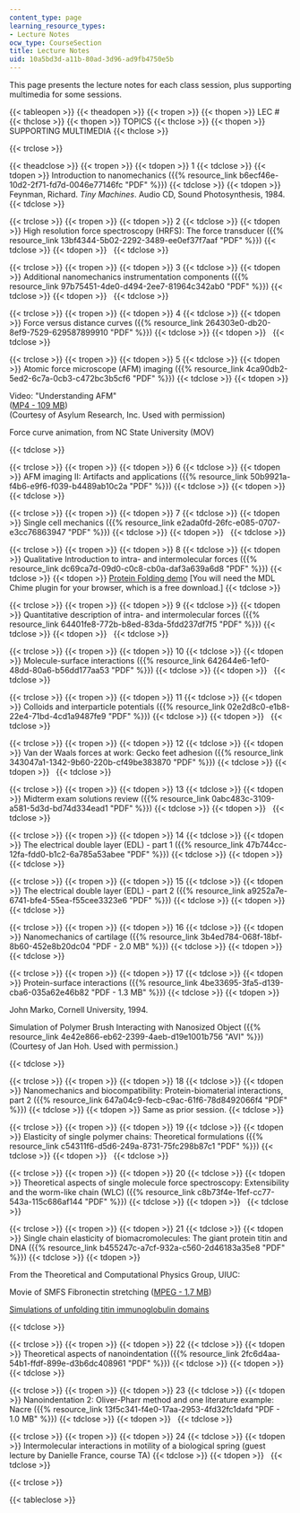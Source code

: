 ```yaml
---
content_type: page
learning_resource_types:
- Lecture Notes
ocw_type: CourseSection
title: Lecture Notes
uid: 10a5bd3d-a11b-80ad-3d96-ad9fb4750e5b
---
```


This page presents the lecture notes for each class session, plus supporting multimedia for some sessions.

{{< tableopen >}}
{{< theadopen >}}
{{< tropen >}}
{{< thopen >}}
LEC #
{{< thclose >}}
{{< thopen >}}
TOPICS
{{< thclose >}}
{{< thopen >}}
SUPPORTING MULTIMEDIA
{{< thclose >}}

{{< trclose >}}

{{< theadclose >}}
{{< tropen >}}
{{< tdopen >}}
1
{{< tdclose >}}
{{< tdopen >}}
Introduction to nanomechanics ({{% resource_link b6ecf46e-10d2-2f71-fd7d-0046e77146fc "PDF" %}})
{{< tdclose >}}
{{< tdopen >}}
Feynman, Richard. _Tiny Machines_. Audio CD, Sound Photosynthesis, 1984.
{{< tdclose >}}

{{< trclose >}}
{{< tropen >}}
{{< tdopen >}}
2
{{< tdclose >}}
{{< tdopen >}}
High resolution force spectroscopy (HRFS): The force transducer ({{% resource_link 13bf4344-5b02-2292-3489-ee0ef37f7aaf "PDF" %}})
{{< tdclose >}}
{{< tdopen >}}
 
{{< tdclose >}}

{{< trclose >}}
{{< tropen >}}
{{< tdopen >}}
3
{{< tdclose >}}
{{< tdopen >}}
Additional nanomechanics instrumentation components ({{% resource_link 97b75451-4de0-d494-2ee7-81964c342ab0 "PDF" %}})
{{< tdclose >}}
{{< tdopen >}}
 
{{< tdclose >}}

{{< trclose >}}
{{< tropen >}}
{{< tdopen >}}
4
{{< tdclose >}}
{{< tdopen >}}
Force versus distance curves ({{% resource_link 264303e0-db20-8ef9-7529-629587899910 "PDF" %}})
{{< tdclose >}}
{{< tdopen >}}
 
{{< tdclose >}}

{{< trclose >}}
{{< tropen >}}
{{< tdopen >}}
5
{{< tdclose >}}
{{< tdopen >}}
Atomic force microscope (AFM) imaging ({{% resource_link 4ca90db2-5ed2-6c7a-0cb3-c472bc3b5cf6 "PDF" %}})
{{< tdclose >}}
{{< tdopen >}}


Video: "Understanding AFM"  
([MP4 - 109 MB](https://archive.org/download/MIT3.052S07/lec5_afm_intro-220k.mp4))  
(Courtesy of Asylum Research, Inc. Used with permission)

Force curve animation, from NC State University (MOV)


{{< tdclose >}}

{{< trclose >}}
{{< tropen >}}
{{< tdopen >}}
6
{{< tdclose >}}
{{< tdopen >}}
AFM imaging II: Artifacts and applications ({{% resource_link 50b9921a-f4b6-e9f6-f039-b4489ab10c2a "PDF" %}})
{{< tdclose >}}
{{< tdopen >}}
 
{{< tdclose >}}

{{< trclose >}}
{{< tropen >}}
{{< tdopen >}}
7
{{< tdclose >}}
{{< tdopen >}}
Single cell mechanics ({{% resource_link e2ada0fd-26fc-e085-0707-e3cc76863947 "PDF" %}})
{{< tdclose >}}
{{< tdopen >}}
 
{{< tdclose >}}

{{< trclose >}}
{{< tropen >}}
{{< tdopen >}}
8
{{< tdclose >}}
{{< tdopen >}}
Qualitative Introduction to intra- and intermolecular forces ({{% resource_link dc69ca7d-09d0-c0c8-cb0a-daf3a639a6d8 "PDF" %}})
{{< tdclose >}}
{{< tdopen >}}
[Protein Folding demo](https://www.ncbi.nlm.nih.gov/pmc/articles/PMC1618698/) \[You will need the MDL Chime plugin for your browser, which is a free download.\]
{{< tdclose >}}

{{< trclose >}}
{{< tropen >}}
{{< tdopen >}}
9
{{< tdclose >}}
{{< tdopen >}}
Quantitative description of intra- and intermolecular forces ({{% resource_link 64401fe8-772b-b8ed-83da-5fdd237df7f5 "PDF" %}})
{{< tdclose >}}
{{< tdopen >}}
 
{{< tdclose >}}

{{< trclose >}}
{{< tropen >}}
{{< tdopen >}}
10
{{< tdclose >}}
{{< tdopen >}}
Molecule-surface interactions ({{% resource_link 642644e6-1ef0-48dd-80a6-b56dd177aa53 "PDF" %}})
{{< tdclose >}}
{{< tdopen >}}
 
{{< tdclose >}}

{{< trclose >}}
{{< tropen >}}
{{< tdopen >}}
11
{{< tdclose >}}
{{< tdopen >}}
Colloids and interparticle potentials ({{% resource_link 02e2d8c0-e1b8-22e4-71bd-4cd1a9487fe9 "PDF" %}})
{{< tdclose >}}
{{< tdopen >}}
 
{{< tdclose >}}

{{< trclose >}}
{{< tropen >}}
{{< tdopen >}}
12
{{< tdclose >}}
{{< tdopen >}}
Van der Waals forces at work: Gecko feet adhesion ({{% resource_link 343047a1-1342-9b60-220b-cf49be383870 "PDF" %}})
{{< tdclose >}}
{{< tdopen >}}
 
{{< tdclose >}}

{{< trclose >}}
{{< tropen >}}
{{< tdopen >}}
13
{{< tdclose >}}
{{< tdopen >}}
Midterm exam solutions review ({{% resource_link 0abc483c-3109-a581-5d3d-bd74d334ead1 "PDF" %}})
{{< tdclose >}}
{{< tdopen >}}
 
{{< tdclose >}}

{{< trclose >}}
{{< tropen >}}
{{< tdopen >}}
14
{{< tdclose >}}
{{< tdopen >}}
The electrical double layer (EDL) - part 1 ({{% resource_link 47b744cc-12fa-fdd0-b1c2-6a785a53abee "PDF" %}})
{{< tdclose >}}
{{< tdopen >}}
 
{{< tdclose >}}

{{< trclose >}}
{{< tropen >}}
{{< tdopen >}}
15
{{< tdclose >}}
{{< tdopen >}}
The electrical double layer (EDL) - part 2 ({{% resource_link a9252a7e-6741-bfe4-55ea-f55cee3323e6 "PDF" %}})
{{< tdclose >}}
{{< tdopen >}}
 
{{< tdclose >}}

{{< trclose >}}
{{< tropen >}}
{{< tdopen >}}
16
{{< tdclose >}}
{{< tdopen >}}
Nanomechanics of cartilage ({{% resource_link 3b4ed784-068f-18bf-8b60-452e8b20dc04 "PDF - 2.0 MB" %}})
{{< tdclose >}}
{{< tdopen >}}
 
{{< tdclose >}}

{{< trclose >}}
{{< tropen >}}
{{< tdopen >}}
17
{{< tdclose >}}
{{< tdopen >}}
Protein-surface interactions ({{% resource_link 4be33695-3fa5-d139-cba6-035a62e46b82 "PDF - 1.3 MB" %}})
{{< tdclose >}}
{{< tdopen >}}


John Marko, Cornell University, 1994.

Simulation of Polymer Brush Interacting with Nanosized Object ({{% resource_link 4e42e866-eb62-2399-4aeb-d19e1001b756 "AVI" %}}) (Courtesy of Jan Hoh. Used with permission.)


{{< tdclose >}}

{{< trclose >}}
{{< tropen >}}
{{< tdopen >}}
18
{{< tdclose >}}
{{< tdopen >}}
Nanomechanics and biocompatibility: Protein-biomaterial interactions, part 2 ({{% resource_link 647a04c9-fecb-c9ac-61f6-78d8492066f4 "PDF" %}})
{{< tdclose >}}
{{< tdopen >}}
Same as prior session.
{{< tdclose >}}

{{< trclose >}}
{{< tropen >}}
{{< tdopen >}}
19
{{< tdclose >}}
{{< tdopen >}}
Elasticity of single polymer chains: Theoretical formulations ({{% resource_link c54311f6-d5d6-249a-8731-75fc298b87c1 "PDF" %}})
{{< tdclose >}}
{{< tdopen >}}
 
{{< tdclose >}}

{{< trclose >}}
{{< tropen >}}
{{< tdopen >}}
20
{{< tdclose >}}
{{< tdopen >}}
Theoretical aspects of single molecule force spectroscopy: Extensibility and the worm-like chain (WLC) ({{% resource_link c8b73f4e-1fef-cc77-543a-115c686af144 "PDF" %}})
{{< tdclose >}}
{{< tdopen >}}
 
{{< tdclose >}}

{{< trclose >}}
{{< tropen >}}
{{< tdopen >}}
21
{{< tdclose >}}
{{< tdopen >}}
Single chain elasticity of biomacromolecules: The giant protein titin and DNA ({{% resource_link b455247c-a7cf-932a-c560-2d46183a35e8 "PDF" %}})
{{< tdclose >}}
{{< tdopen >}}


From the Theoretical and Computational Physics Group, UIUC:

Movie of SMFS Fibronectin stretching ([MPEG - 1.7 MB](http://www.ks.uiuc.edu/Research/fibronectin/movies/stretching-fn1.mpg))

[Simulations of unfolding titin immunoglobulin domains](http://www.ks.uiuc.edu/Research/titinIg/)


{{< tdclose >}}

{{< trclose >}}
{{< tropen >}}
{{< tdopen >}}
22
{{< tdclose >}}
{{< tdopen >}}
Theoretical aspects of nanoindentation ({{% resource_link 2fc6d4aa-54b1-ffdf-899e-d3b6dc408961 "PDF" %}})
{{< tdclose >}}
{{< tdopen >}}
 
{{< tdclose >}}

{{< trclose >}}
{{< tropen >}}
{{< tdopen >}}
23
{{< tdclose >}}
{{< tdopen >}}
Nanoindentation 2: Oliver-Pharr method and one literature example: Nacre ({{% resource_link 13f5c341-f4e0-17aa-2953-4fd32fc1dafd "PDF - 1.0 MB" %}})
{{< tdclose >}}
{{< tdopen >}}
 
{{< tdclose >}}

{{< trclose >}}
{{< tropen >}}
{{< tdopen >}}
24
{{< tdclose >}}
{{< tdopen >}}
Intermolecular interactions in motility of a biological spring (guest lecture by Danielle France, course TA)
{{< tdclose >}}
{{< tdopen >}}
 
{{< tdclose >}}

{{< trclose >}}

{{< tableclose >}}